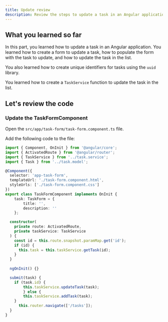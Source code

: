 ```yaml
---
title: Update review
description: Review the steps to update a task in an Angular application.
---
```


## What you learned so far

In this part, you learned how to update a task in an Angular application. You learned how to create a form to update a task, how to populate the form with the task to update, and how to update the task in the list.

You also learned how to create unique identifiers for tasks using the `uuid` library.

You learned how to create a `TaskService` function to update the task in the list.

## Let's review the code

### Update the TaskFormComponent

Open the `src/app/task-form/task-form.component.ts` file.

Add the following code to the file:

```typescript
import { Component, OnInit } from '@angular/core';
import { ActivatedRoute } from '@angular/router';
import { TaskService } from '../task.service';
import { Task } from '../task.model';

@Component({
  selector: 'app-task-form',
  templateUrl: './task-form.component.html',
  styleUrls: ['./task-form.component.css']
})
export class TaskFormComponent implements OnInit {
    task: TaskForm = {
        title: '',
        description: ''
    };

  constructor(
    private route: ActivatedRoute,
    private taskService: TaskService
  ) {
    const id = this.route.snapshot.paramMap.get('id');
    if (id) {
      this.task = this.taskService.getTask(id);
    }
  }
    
  ngOnInit() {}  

  submit(task) {
    if (task.id) {
        this.taskService.updateTask(task);
        } else {
        this.taskService.addTask(task);
    }
      this.router.navigate(['/tasks']);
  }
}
```

